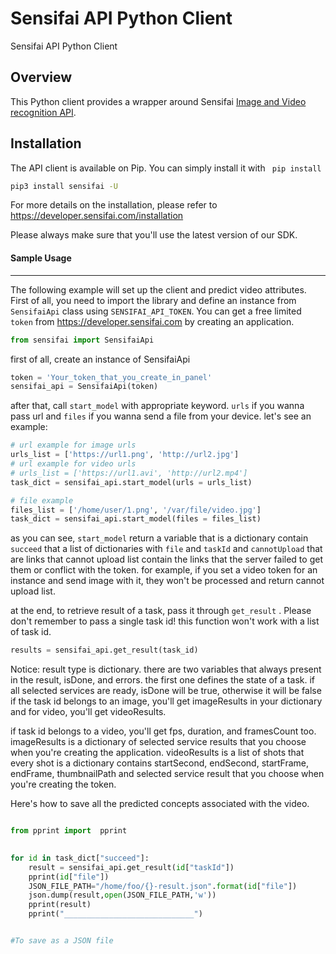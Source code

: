 Sensifai API Python Client
====================

Sensifai API Python Client

Overview
---------------------
This Python client provides a wrapper around Sensifai <a href="https://developer.sensifai.com"> Image and Video recognition API</a>.


Installation
---------------------
The API client is available on Pip. You can simply install it with ` pip install`
```sh
pip3 install sensifai -U
```

For more details on the installation, please refer to https://developer.sensifai.com/installation

Please always make sure that you'll use the latest version of our SDK.


#### Sample Usage
---------------------

The following example will set up the client and predict video attributes. First of all, you need to import the library and define an instance from `SensifaiApi` class using `SENSIFAI_API_TOKEN`. You can get a free limited `token` from https://developer.sensifai.com  by creating an application. 

```python
from sensifai import SensifaiApi
```
first of all, create an instance of SensifaiApi

```python
token = 'Your_token_that_you_create_in_panel'
sensifai_api = SensifaiApi(token)
```
after that, call `start_model` with appropriate keyword. `urls` if you wanna pass url and `files` if you wanna send a file from your device. let's see an example:

```python
# url example for image urls
urls_list = ['https://url1.png', 'http://url2.jpg']
# url example for video urls
# urls_list = ['https://url1.avi', 'http://url2.mp4']
task_dict = sensifai_api.start_model(urls = urls_list) 

# file example
files_list = ['/home/user/1.png', '/var/file/video.jpg']
task_dict = sensifai_api.start_model(files = files_list)
```
as you can see, `start_model` return a variable that is a dictionary contain `succeed` that a list of dictionaries with `file` and `taskId` and `cannotUpload` that are links that cannot upload list contain the links that the server failed to get them or conflict with the token. for example, if you set a video token for an instance and send image with it, they won't be processed and return cannot upload list.



at the end, to retrieve result of a task, pass it through `get_result` . Please don't remember to pass a single task id! this function won't work with a list of task id.

```python
results = sensifai_api.get_result(task_id)
```

Notice: result type is dictionary. there are two variables that always present in the result, isDone, and errors. the first one defines the state of a task. if all selected services are ready, isDone will be true, otherwise it will be false if the task id belongs to an image, you'll get imageResults in your dictionary and for video, you'll get videoResults.

if task id belongs to a video, you'll get fps, duration, and framesCount too. imageResults is a dictionary of selected service results that you choose when you're creating the application. videoResults is a list of shots that every shot is a dictionary contains startSecond, endSecond, startFrame, endFrame, thumbnailPath and selected service result that you choose when you're creating the token.

Here's how to save all the predicted concepts associated with the video.



```python

from pprint import  pprint                                                                 import json
                                         

for id in task_dict["succeed"]: 
    result = sensifai_api.get_result(id["taskId"]) 
    pprint(id["file"]) 
    JSON_FILE_PATH="/home/foo/{}-result.json".format(id["file"])
    json.dump(result,open(JSON_FILE_PATH,'w'))  
    pprint(result) 
    pprint("_____________________________") 


#To save as a JSON file

